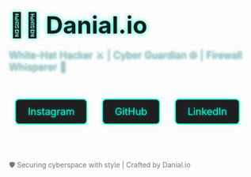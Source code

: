 
<!DOCTYPE html>
<html lang="en">
<head>
  <meta charset="UTF-8">
  <title>Danial.io | White-Hat Hacker</title>
  <style>
    @import url('https://fonts.googleapis.com/css2?family=Share+Tech+Mono&display=swap');

    body {
      background: linear-gradient(145deg, #0f0f0f, #1a1a1a);
      color: #00ffcc;
      font-family: 'Share Tech Mono', monospace;
      text-align: center;
      padding: 60px 20px;
    }

    h1 {
      font-size: 48px;
      margin-bottom: 10px;
      text-shadow: 0 0 10px #00ffcc;
    }

    p {
      font-size: 20px;
      margin-bottom: 40px;
      color: #cccccc;
      text-shadow: 0 0 5px #009999;
    }

    a {
      display: inline-block;
      margin: 12px;
      padding: 12px 24px;
      background-color: #1f1f1f;
      color: #00ffcc;
      text-decoration: none;
      border: 2px solid #00ffcc;
      border-radius: 8px;
      box-shadow: 0 0 10px #00ffcc40;
      transition: all 0.3s ease;
    }

    a:hover {
      background-color: #00ffcc;
      color: #1a1a1a;
      box-shadow: 0 0 20px #00ffcc90;
    }

    .footer {
      margin-top: 60px;
      font-size: 14px;
      color: #777;
    }
  </style>
</head>
<body>
  <h1>👩‍💻 Danial.io</h1>
  <p>White-Hat Hacker ⚔️ | Cyber Guardian 🌐 | Firewall Whisperer 🧠</p>

  <a href="https://instagram.com/Danial.io" target="_blank">Instagram</a>
  <a href="https://github.com/Danial.io" target="_blank">GitHub</a>
  <a href="https://linkedin.com/in/donial.io" target="_blank">LinkedIn</a>

  <div class="footer">🛡️ Securing cyberspace with style | Crafted by Danial.io</div>
</body>
</html>
